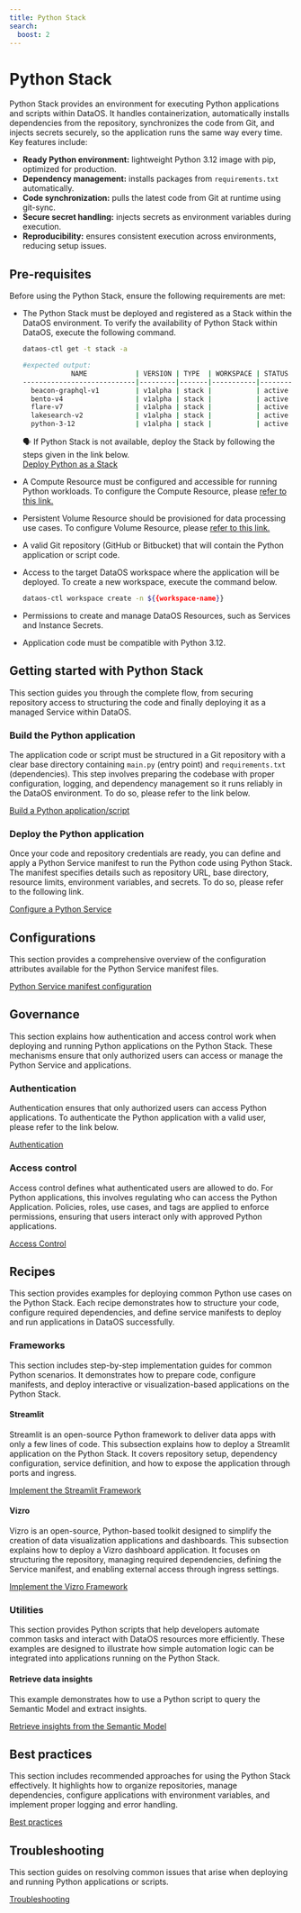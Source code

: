 ```yaml
---
title: Python Stack
search:
  boost: 2
---
```


# Python Stack

Python Stack provides an environment for executing Python applications and scripts within DataOS. It handles containerization, automatically installs dependencies from the repository, synchronizes the code from Git, and injects secrets securely, so the application runs the same way every time. Key features include:

- **Ready Python environment:** lightweight Python 3.12 image with pip, optimized for production.
- **Dependency management:** installs packages from `requirements.txt` automatically.
- **Code synchronization:** pulls the latest code from Git at runtime using git-sync.
- **Secure secret handling:** injects secrets as environment variables during execution.
- **Reproducibility:** ensures consistent execution across environments, reducing setup issues.

## Pre-requisites

Before using the Python Stack, ensure the following requirements are met:

- The Python Stack must be deployed and registered as a Stack within the DataOS environment. To verify the availability of  Python Stack within DataOS, execute the following command.
    
    ```bash
    dataos-ctl get -t stack -a

    #expected output:
                NAME            | VERSION | TYPE  | WORKSPACE | STATUS | RUNTIME |       OWNER        
    ----------------------------|---------|-------|-----------|--------|---------|--------------------
      beacon-graphql-v1         | v1alpha | stack |           | active |         | dataos-manager     
      bento-v4                  | v1alpha | stack |           | active |         | dataos-manager     
      flare-v7                  | v1alpha | stack |           | active |         | dataos-manager     
      lakesearch-v2             | v1alpha | stack |           | active |         | iamloki         
      python-3-12               | v1alpha | stack |           | active |         | iamgroot           
    ```
    
    <aside class="callout">
    🗣 If Python Stack is not available, deploy the Stack by following the steps given in the link below.<br>
    <a href="/resources/stacks/python/stack_deployment/">Deploy Python as a Stack</a>
    </aside>

- A Compute Resource must be configured and accessible for running Python workloads. To configure the Compute Resource, please [refer to this link.](/resources/compute/)

- Persistent Volume Resource should be provisioned for data processing use cases. To configure Volume Resource,  please [refer to this link.](/resources/volume/)

- A valid Git repository (GitHub or Bitbucket) that will contain the Python application or script code.

- Access to the target DataOS workspace where the application will be deployed. To create a new workspace, execute the command below.
    
    ```bash
    dataos-ctl workspace create -n ${{workspace-name}}
    ```
    
- Permissions to create and manage DataOS Resources, such as Services and Instance Secrets.

- Application code must be compatible with Python 3.12.

## Getting started with Python Stack

This section guides you through the complete flow, from securing repository access to structuring the code and finally deploying it as a managed Service within DataOS.

### **Build the Python application**

The application code or script must be structured in a Git repository with a clear base directory containing `main.py` (entry point) and `requirements.txt` (dependencies). This step involves preparing the codebase with proper configuration, logging, and dependency management so it runs reliably in the DataOS environment. To do so,  please refer to the link below.

[Build a Python application/script](/resources/stacks/python/repo_setup/)

### **Deploy the Python application**

Once your code and repository credentials are ready, you can define and apply a Python Service manifest to run the Python code using Python Stack. The manifest specifies details such as repository URL, base directory, resource limits, environment variables, and secrets. To do so, please refer to the following link. 

[Configure a Python Service](/resources/stacks/python/python_service/)

## Configurations

This section provides a comprehensive overview of the configuration attributes available for the Python Service manifest files.

[Python Service manifest configuration](/resources/stacks/python/configurations/)

## Governance

This section explains how authentication and access control work when deploying and running Python applications on the Python Stack. These mechanisms ensure that only authorized users can access or manage the Python Service and applications.

### **Authentication**

Authentication ensures that only authorized users can access Python applications. To authenticate the Python application with a valid user, please refer to the link below.

[Authentication](/resources/stacks/python/authentication/)

### **Access control**

Access control defines what authenticated users are allowed to do. For Python applications, this involves regulating who can access the Python Application. Policies, roles, use cases, and tags are applied to enforce permissions, ensuring that users interact only with approved Python applications.

[Access Control](/resources/stacks/python/access/)

## Recipes

This section provides examples for deploying common Python use cases on the Python Stack. Each recipe demonstrates how to structure your code, configure required dependencies, and define service manifests to deploy and run applications in DataOS successfully.

### **Frameworks**

This section includes step-by-step implementation guides for common Python scenarios. It demonstrates how to prepare code, configure manifests, and deploy interactive or visualization-based applications on the Python Stack.

#### Streamlit

Streamlit is an open-source Python framework to deliver data apps with only a few lines of code. This subsection explains how to deploy a Streamlit application on the Python Stack. It covers repository setup, dependency configuration, service definition, and how to expose the application through ports and ingress.

[Implement the Streamlit Framework](/resources/stacks/python/streamlit/)

#### Vizro

Vizro is an open-source, Python-based toolkit designed to simplify the creation of data visualization applications and dashboards. This subsection explains how to deploy a Vizro dashboard application. It focuses on structuring the repository, managing required dependencies, defining the Service manifest, and enabling external access through ingress settings.

[Implement the Vizro Framework](/resources/stacks/python/vizro/)

### **Utilities**

This section provides  Python scripts that help developers automate common tasks and interact with DataOS resources more efficiently. These examples are designed to illustrate how simple automation logic can be integrated into applications running on the Python Stack.

#### Retrieve data insights

This example demonstrates how to use a Python script to query the Semantic Model and extract insights.

[Retrieve insights from the Semantic Model](/resources/stacks/python/insights/)

## Best practices

This section includes recommended approaches for using the Python Stack effectively. It highlights how to organize repositories, manage dependencies, configure applications with environment variables, and implement proper logging and error handling.

[Best practices](/resources/stacks/python/bestpractices/)

## Troubleshooting

This section guides on resolving common issues that arise when deploying and running Python applications or scripts.

[Troubleshooting](/resources/stacks/python/troubleshooting/)